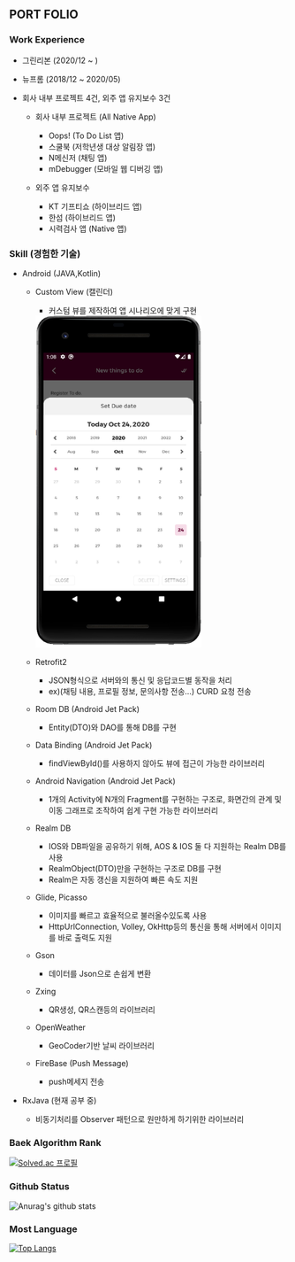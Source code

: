 ## PORT FOLIO

### Work Experience
* 그린리본 (2020/12 ~ )

* 뉴프롬 (2018/12 ~ 2020/05)
* 회사 내부 프로젝트 4건, 외주 앱 유지보수 3건
    * 회사 내부 프로젝트 (All Native App)
      - Oops!  (To Do List 앱)
      - 스쿨북  (저학년생 대상 알림장 앱)
      - N메신저 (채팅 앱)
      - mDebugger (모바일 웹 디버깅 앱)
      
    * 외주 앱 유지보수 
      - KT 기프티쇼 (하이브리드 앱)
      - 한섬        (하이브리드 앱)
      - 시력검사 앱  (Native 앱)
   

### Skill (경험한 기술)
* Android (JAVA,Kotlin) 
  * Custom View (캘린더)
    - 커스텀 뷰를 제작하여 앱 시나리오에 맞게 구현
      
    <img src="./port_csView1.PNG" width="300" height="600">
    
  * Retrofit2
    - JSON형식으로 서버와의 통신 및 응답코드별 동작을 처리
    - ex)(채팅 내용, 프로필 정보, 문의사항 전송...) CURD 요청 전송
    
  * Room DB (Android Jet Pack)
    - Entity(DTO)와 DAO를 통해 DB를 구현
    
  * Data Binding (Android Jet Pack)
    - findViewById()를 사용하지 않아도 뷰에 접근이 가능한 라이브러리 

  * Android Navigation (Android Jet Pack)
    - 1개의 Activity에 N개의 Fragment를 구현하는 구조로, 
      화면간의 관계 및 이동 그래프로 조작하여 쉽게 구현 가능한 라이브러리
  
  * Realm DB
    - IOS와 DB파일을 공유하기 위해, AOS & IOS 둘 다 지원하는 Realm DB를 사용
    - RealmObject(DTO)만을 구현하는 구조로 DB를 구현
    - Realm은 자동 갱신을 지원하여 빠른 속도 지원
    
  * Glide, Picasso
    - 이미지를 빠르고 효율적으로 불러올수있도록 사용
    - HttpUrlConnection, Volley, OkHttp등의 통신을 통해 서버에서 이미지를 바로 출력도 지원

  * Gson
    - 데이터를 Json으로 손쉽게 변환
    
  * Zxing
    - QR생성, QR스캔등의 라이브러리
  
  * OpenWeather
    - GeoCoder기반 날씨 라이브러리

  * FireBase (Push Message)
    - push메세지 전송
    
* RxJava (현재 공부 중)
  -  비동기처리를 Observer 패턴으로 원만하게 하기위한 라이브러리
    



### Baek Algorithm Rank
[![Solved.ac
프로필](http://mazassumnida.wtf/api/v2/generate_badge?boj=tlsehdro2)](https://solved.ac/{tlsehdro2})

### Github Status
![Anurag's github stats](https://github-readme-stats.vercel.app/api?username=OreoChoi&show_icons=true&theme=dracula)
  
### Most Language
[![Top Langs](https://github-readme-stats.vercel.app/api/top-langs/?username=OreoChoi&langs_count=8)](https://github.com/anuraghazra/github-readme-stats)
